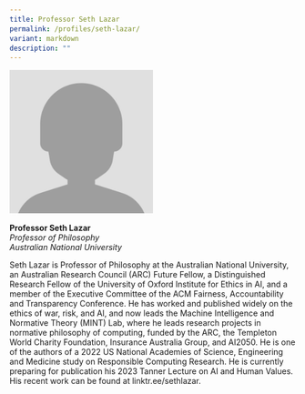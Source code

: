 ```yaml
---
title: Professor Seth Lazar
permalink: /profiles/seth-lazar/
variant: markdown
description: ""
---
```

<div style="width:50%"><img src="/images/People/participant.jpeg" alt="Professor Seth Lazar"></div>

**Professor Seth Lazar**<br>*Professor of Philosophy*<br>*Australian National University*<br>

Seth Lazar is Professor of Philosophy at the Australian National University, an Australian Research Council (ARC) Future Fellow, a Distinguished Research Fellow of the University of Oxford Institute for Ethics in AI, and a member of the Executive Committee of the ACM Fairness, Accountability and Transparency Conference. He has worked and published widely on the ethics of war, risk, and AI, and now leads the Machine Intelligence and Normative Theory (MINT) Lab, where he leads research projects in normative philosophy of computing, funded by the ARC, the Templeton World Charity Foundation, Insurance Australia Group, and AI2050. He is one of the authors of a 2022 US National Academies of Science, Engineering and Medicine study on Responsible Computing Research. He is currently preparing for publication his 2023 Tanner Lecture on AI and Human Values. His recent work can be found at linktr.ee/sethlazar.
